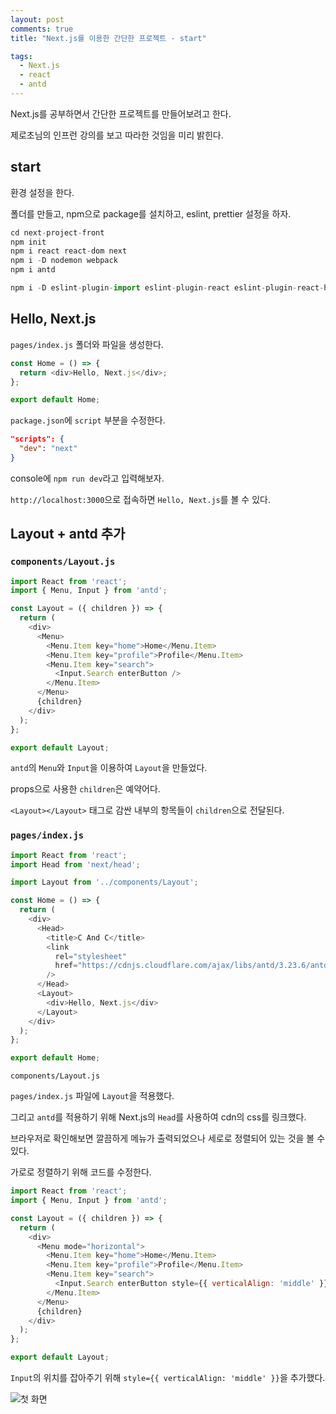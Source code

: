 ```yaml
---
layout: post
comments: true
title: "Next.js를 이용한 간단한 프로젝트 - start"

tags:
  - Next.js
  - react
  - antd
---
```


Next.js를 공부하면서 간단한 프로젝트를 만들어보려고 한다.

제로초님의 인프런 강의를 보고 따라한 것임을 미리 밝힌다.

## start

환경 설정을 한다.

폴더를 만들고, npm으로 package를 설치하고, eslint, prettier 설정을 하자.

```js
cd next-project-front
npm init
npm i react react-dom next
npm i -D nodemon webpack
npm i antd

npm i -D eslint-plugin-import eslint-plugin-react eslint-plugin-react-hooks
```

## Hello, Next.js

`pages/index.js` 폴더와 파일을 생성한다.

```js
const Home = () => {
  return <div>Hello, Next.js</div>;
};

export default Home;

```

`package.json`에 `script` 부분을 수정한다.

```json
"scripts": {
  "dev": "next"
}
```

console에 `npm run dev`라고 입력해보자.

`http://localhost:3000`으로 접속하면 `Hello, Next.js`를 볼 수 있다.

## Layout + antd 추가

### `components/Layout.js`

```js
import React from 'react';
import { Menu, Input } from 'antd';

const Layout = ({ children }) => {
  return (
    <div>
      <Menu>
        <Menu.Item key="home">Home</Menu.Item>
        <Menu.Item key="profile">Profile</Menu.Item>
        <Menu.Item key="search">
          <Input.Search enterButton />
        </Menu.Item>
      </Menu>
      {children}
    </div>
  );
};

export default Layout;

```

`antd`의 `Menu`와 `Input`을 이용하여 `Layout`을 만들었다.

props으로 사용한 `children`은 예약어다.

`<Layout></Layout>` 태그로 감싼 내부의 항목들이 `children`으로 전달된다.

### `pages/index.js`

```js
import React from 'react';
import Head from 'next/head';

import Layout from '../components/Layout';

const Home = () => {
  return (
    <div>
      <Head>
        <title>C And C</title>
        <link
          rel="stylesheet"
          href="https://cdnjs.cloudflare.com/ajax/libs/antd/3.23.6/antd.min.css"
        />
      </Head>
      <Layout>
        <div>Hello, Next.js</div>
      </Layout>
    </div>
  );
};

export default Home;

```

`components/Layout.js`

`pages/index.js` 파일에 `Layout`을 적용했다.

그리고 `antd`를 적용하기 위해 Next.js의 `Head`를 사용하여 cdn의 css를 링크했다.

브라우저로 확인해보면 깔끔하게 메뉴가 출력되었으나 세로로 정렬되어 있는 것을 볼 수 있다.

가로로 정렬하기 위해 코드를 수정한다.

```js
import React from 'react';
import { Menu, Input } from 'antd';

const Layout = ({ children }) => {
  return (
    <div>
      <Menu mode="horizontal">
        <Menu.Item key="home">Home</Menu.Item>
        <Menu.Item key="profile">Profile</Menu.Item>
        <Menu.Item key="search">
          <Input.Search enterButton style={{ verticalAlign: 'middle' }} />
        </Menu.Item>
      </Menu>
      {children}
    </div>
  );
};

export default Layout;

```

`Input`의 위치를 잡아주기 위해 `style={{ verticalAlign: 'middle' }}`을 추가했다.

![첫 화면](https://drive.google.com/uc?export=view&id=1PVIs38F3B02RMr8zSiU4sF4EXd04LeeL)
